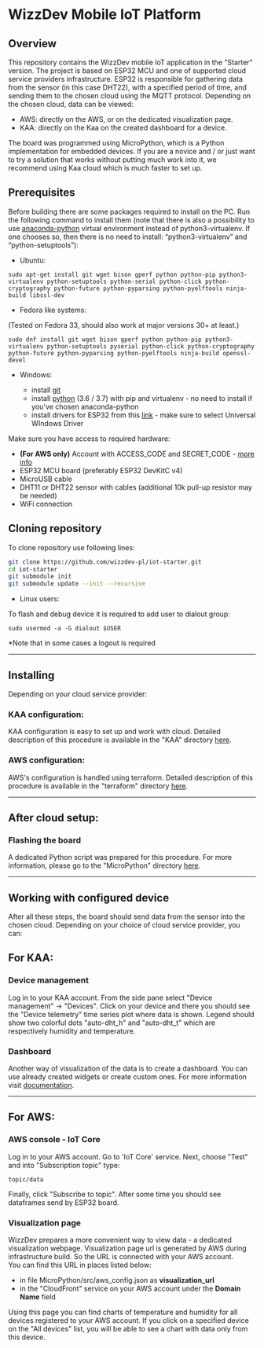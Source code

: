 # WizzDev Mobile IoT Platform

## Overview
This repository contains the WizzDev mobile IoT application in the "Starter" version. The project is based on ESP32 MCU and one of supported cloud service providers infrastructure. ESP32 is responsible for gathering data from the sensor (in this case DHT22), with a specified period of time, and sending them to the chosen cloud using the MQTT protocol. Depending on the chosen cloud, data can be viewed:

- AWS: directly on the AWS, or on the dedicated visualization page.
- KAA: directly on the Kaa on the created dashboard for a device.

The board was programmed using MicroPython, which is a Python implementation for embedded devices. If you are a novice and / or just want to try a solution that works without putting much work into it, we recommend using Kaa cloud which is much faster to set up.


## Prerequisites
Before building there are some packages required to install on the PC. Run the following command to install them (note that there is also a possibility to use [anaconda-python](https://www.anaconda.com/products/individual) virtual environment instead of python3-virtualenv. If one chooses so, then there is no need to install: “python3-virtualenv” and “python-setuptools”):

* Ubuntu:

```
sudo apt-get install git wget bison gperf python python-pip python3-virtualenv python-setuptools python-serial python-click python-cryptography python-future python-pyparsing python-pyelftools ninja-build libssl-dev
```

* Fedora like systems:

(Tested on Fedora 33, should also work at major versions 30+ at least.)

```
sudo dnf install git wget bison gperf python python-pip python3-virtualenv python-setuptools pyserial python-click python-cryptography python-future python-pyparsing python-pyelftools ninja-build openssl-devel
```

* Windows:

    - install [git](https://git-scm.com/downloads)
    - install [python](https://www.python.org/downloads/windows/) (3.6 / 3.7) with pip and virtualenv - no need to install if you've chosen anaconda-python
    - install drivers for ESP32 from this [link](https://www.silabs.com/developers/usb-to-uart-bridge-vcp-drivers) - make sure to select Universal WIndows Driver

Make sure you have access to required hardware:

- **(For AWS only)** Account with ACCESS_CODE and SECRET_CODE - [more info](https://github.com/wizzdev-pl/iot-starter/blob/devel/terraform/README.md#Additional-information-and-help)
- ESP32 MCU board (preferably ESP32 DevKitC v4)
- MicroUSB cable
- DHT11 or DHT22 sensor with cables (additional 10k pull-up resistor may be needed)
- WiFi connection


## Cloning repository

To clone repository use following lines:

```bash
git clone https://github.com/wizzdev-pl/iot-starter.git
cd iot-starter
git submodule init
git submodule update --init --recursive
```

* Linux users:

To flash and debug device it is required to add user to dialout group:

```
sudo usermod -a -G dialout $USER
```
*Note that in some cases a logout is required 

---

## Installing
Depending on your cloud service provider: 

### **KAA configuration:**
KAA configuration is easy to set up and work with cloud. Detailed description of this procedure is available in the "KAA" directory [here](KAA/README.md).

### **AWS configuration:** 
AWS's configuration is handled using terraform. Detailed description of this procedure is available in the "terraform" directory [here](terraform/README.md).

---
## **After cloud setup:**

### Flashing the board 
A dedicated Python script was prepared for this procedure. For more information, please go to the "MicroPython" directory [here](MicroPython/README.md).

---

## Working with configured device
After all these steps, the board should send data from the sensor into the chosen cloud. Depending on your choice of cloud service provider, you can:

## **For KAA:**

### Device management

Log in to your KAA account. From the side pane select "Device management" -> "Devices". Click on your device and there you should see the "Device telemetry" time series plot where data is shown. Legend should show two colorful dots "auto-dht_h" and "auto-dht_t" which are respectively humidity and temperature.

### Dashboard

Another way of visualization of the data is to create a dashboard. You can use already created widgets or create custom ones. For more information visit [documentation](https://docs.kaaiot.io/KAA/docs/v1.3.0/Features/Visualization/WD/Dashboards/).

---

## **For AWS:**

### AWS console - IoT Core
Log in to your AWS account. Go to 'IoT Core' service. Next, choose "Test" and into "Subscription topic" type:
```
topic/data
```
Finally, click "Subscribe to topic". After some time you should see dataframes send by ESP32 board. 

### Visualization page
WizzDev prepares a more convenient way to view data - a dedicated visualization webpage.
Visualization page url is generated by AWS during infrastructure build. So the URL is connected with your AWS account.<br>
You can find this URL in places listed below:

- in file MicroPython/src/aws_config.json as **visualization_url**
- in the "CloudFront" service on your AWS account under the **Domain Name** field

Using this page you can find charts of temperature and humidity for all devices registered to your AWS account. If you click on a specified device on the "All devices" list, you will be able to see a chart with data only from this device.
